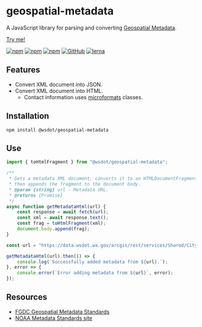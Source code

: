 geospatial-metadata
===================

A JavaScript library for parsing and converting [Geospatial Metadata].

[Try me!](http://wsdot-gis.github.io/geospatial-metadata/)

[![npm](https://img.shields.io/npm/v/@wsdot/geospatial-metadata.svg?style=flat-square)](https://www.npmjs.org/package/@wsdot/geospatial-metadata)
[![npm](https://img.shields.io/npm/l/@wsdot/geospatial-metadata.svg?style=flat-square)](https://www.npmjs.org/package/@wsdot/geospatial-metadata)
[![npm](https://img.shields.io/npm/dm/@wsdot/geospatial-metadata.svg?style=flat-square)](https://www.npmjs.org/package/@wsdot/geospatial-metadata)
[![GitHub](https://img.shields.io/github/issues/WSDOT-GIS/geospatial-metadata.svg?style=flat-square)](https://github.com/WSDOT-GIS/geospatial-metadata/issues)
[![lerna](https://img.shields.io/badge/maintained%20with-lerna-cc00ff.svg)](https://lernajs.io/)

Features
--------

* Convert XML document into JSON.
* Convert XML document into HTML.
    * Contact information uses [microformats] classes.

Installation
------------

```console
npm install @wsdot/geospatial-metadata
```

Use
---

```javascript
import { toHtmlFragment } from "@wsdot/geospatial-metadata";

/**
 * Gets a metadata XML document, converts it to an HTMLDocumentFragment,
 * then appends the fragment to the document body.
 * @param {string} url - Metadata URL.
 * @returns {Promise}
 */
async function getMetadataHtml(url) {
    const response = await fetch(url);
    const xml = await response.text();
    const frag = toHtmlFragment(xml);
    document.body.append(frag);
}

const url = "https://data.wsdot.wa.gov/arcgis/rest/services/Shared/CityLimits/MapServer/exts/LayerMetadata/metadata/0?f=xml";

getMetadataHtml(url).then(() => {
    console.log(`Successfully added metadata from ${url}.`);
}, error => {
    console.error(`Error adding metadata from ${url}`, error);
});


```

Resources
---------
* [FGDC Geospatial Metadata Standards](http://www.fgdc.gov/metadata/geospatial-metadata-standards)
* [NOAA Metadata Standards site](https://www.ncddc.noaa.gov/metadata-standards/)

[ArcGIS metadata format]:https://desktop.arcgis.com/en/desktop/latest/manage-data/metadata/the-arcgis-metadata-format.htm
[CSDGM]:https://www.fgdc.gov/metadata/geospatial-metadata-standards#csdgm
[FGDC]:https://www.fgdc.gov/metadata
[Geospatial Metadata]:https://www.fgdc.gov/metadata/geospatial-metadata-standards
[microformats]:http://microformats.org/
